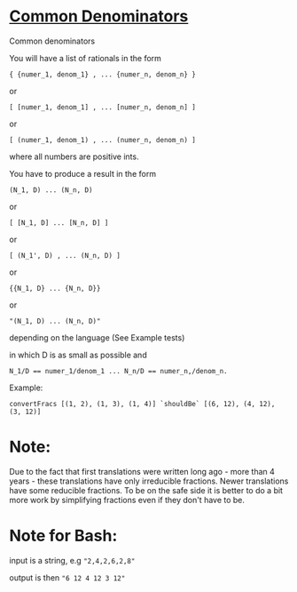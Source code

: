 # [Common Denominators](https://www.codewars.com/kata/common-denominators "https://www.codewars.com/kata/54d7660d2daf68c619000d95")

Common denominators

 You will have a list of rationals in the form 
 ```
 { {numer_1, denom_1} , ... {numer_n, denom_n} } 
 ```
 or
 ```
 [ [numer_1, denom_1] , ... [numer_n, denom_n] ] 
 ``` 
 or
 ```
 [ (numer_1, denom_1) , ... (numer_n, denom_n) ] 
 ```
 
 
 where all numbers are positive ints.
 
 You have to produce a result in the form 
 ```
 (N_1, D) ... (N_n, D) 
 ```
 or
 ```
 [ [N_1, D] ... [N_n, D] ] 
 ```
or
 ```
 [ (N_1', D) , ... (N_n, D) ] 
 ```
or
```
{{N_1, D} ... {N_n, D}} 
```
or
```
"(N_1, D) ... (N_n, D)"
```

depending on the language (See Example tests)

 in which D is as small as possible
 and 
 
 ```
 N_1/D == numer_1/denom_1 ... N_n/D == numer_n,/denom_n.
 ```
 
Example: 
 
```
convertFracs [(1, 2), (1, 3), (1, 4)] `shouldBe` [(6, 12), (4, 12), (3, 12)]
```

# Note: 
Due to the fact that first translations were written long ago - more than 4 years - these translations have only irreducible fractions. Newer translations have some reducible fractions. To be on the safe side it is better to do a bit more work by simplifying fractions even if they don't have to be.

# Note for Bash:
input is a string,  e.g `"2,4,2,6,2,8"`

output is  then         `"6 12 4 12 3 12"`